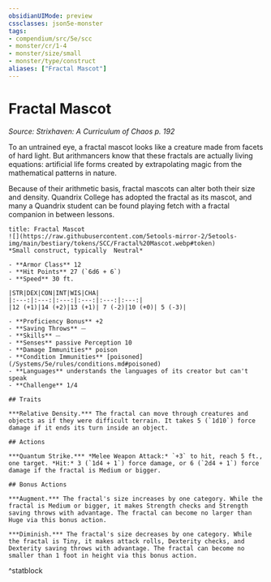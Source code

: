 ```yaml
---
obsidianUIMode: preview
cssclasses: json5e-monster
tags:
- compendium/src/5e/scc
- monster/cr/1-4
- monster/size/small
- monster/type/construct
aliases: ["Fractal Mascot"]
---
```

# Fractal Mascot
*Source: Strixhaven: A Curriculum of Chaos p. 192*  

To an untrained eye, a fractal mascot looks like a creature made from facets of hard light. But arithmancers know that these fractals are actually living equations: artificial life forms created by extrapolating magic from the mathematical patterns in nature.

Because of their arithmetic basis, fractal mascots can alter both their size and density. Quandrix College has adopted the fractal as its mascot, and many a Quandrix student can be found playing fetch with a fractal companion in between lessons.

```ad-statblock
title: Fractal Mascot
![](https://raw.githubusercontent.com/5etools-mirror-2/5etools-img/main/bestiary/tokens/SCC/Fractal%20Mascot.webp#token)
*Small construct, typically  Neutral*

- **Armor Class** 12
- **Hit Points** 27 (`6d6 + 6`)
- **Speed** 30 ft.

|STR|DEX|CON|INT|WIS|CHA|
|:---:|:---:|:---:|:---:|:---:|:---:|
|12 (+1)|14 (+2)|13 (+1)| 7 (-2)|10 (+0)| 5 (-3)|

- **Proficiency Bonus** +2
- **Saving Throws** ⏤
- **Skills** ⏤
- **Senses** passive Perception 10
- **Damage Immunities** poison
- **Condition Immunities** [poisoned](/Systems/5e/rules/conditions.md#poisoned)
- **Languages** understands the languages of its creator but can't speak
- **Challenge** 1/4

## Traits

***Relative Density.*** The fractal can move through creatures and objects as if they were difficult terrain. It takes 5 (`1d10`) force damage if it ends its turn inside an object.

## Actions

***Quantum Strike.*** *Melee Weapon Attack:* `+3` to hit, reach 5 ft., one target. *Hit:* 3 (`1d4 + 1`) force damage, or 6 (`2d4 + 1`) force damage if the fractal is Medium or bigger.

## Bonus Actions

***Augment.*** The fractal's size increases by one category. While the fractal is Medium or bigger, it makes Strength checks and Strength saving throws with advantage. The fractal can become no larger than Huge via this bonus action.

***Diminish.*** The fractal's size decreases by one category. While the fractal is Tiny, it makes attack rolls, Dexterity checks, and Dexterity saving throws with advantage. The fractal can become no smaller than 1 foot in height via this bonus action.
```
^statblock
